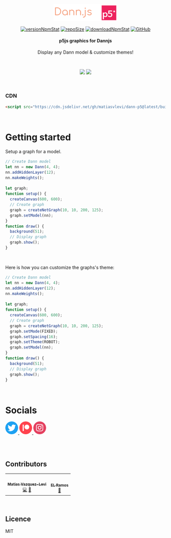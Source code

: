 
<p align="center">
  <img src="assets/logo.svg" width="40%">
</p>

<p align="center">
    <a href="https://www.npmjs.com/package/dannjs" target="_blank"><img src="https://img.shields.io/github/v/release/matiasvlevi/dann-p5?style=flat&color=f69e7b&labelColor=383e56&label=version" alt="versionNpmStat"/></a> <a href="https://github.com/matiasvlevi/Dann" target="_blank"><img src="https://img.shields.io/github/repo-size/matiasvlevi/dann-p5?style=flat&label=size&color=f69e7b&labelColor=383e56" alt="repoSize"/></a>  <a href="https://www.npmjs.com/package/dannjs" target="_blank"><img src="https://img.shields.io/jsdelivr/gh/hy/matiasvlevi/dann-p5?label=cdn&style=flat&color=f69e7b&labelColor=383e56" alt="downloadNpmStat"/></a> <a href="https://raw.githubusercontent.com/matiasvlevi/Dann/master/LICENSE" target="_blank"><img alt="GitHub" src="https://img.shields.io/github/license/matiasvlevi/dann?color=f69e7b&labelColor=383e56" alt="Liscence"></a>
</p>
<h4 align="center">p5js graphics for Dannjs</h4>
<p align="center">
    Display any Dann model & customize themes!

  </p>
  <br/>
  <p align="center">
  <img src="https://i.ibb.co/6ssYKHG/unknown.png" height="240">  <img src="https://i.ibb.co/NZGV48W/unknown-1.png" height="240">
  </p>

<br/>

### CDN
```html
<script src="https://cdn.jsdelivr.net/gh/matiasvlevi/dann-p5@latest/build/dannp5.min.js"></script>
```

<br/>

# Getting started

Setup a graph for a model.

```js
// Create Dann model
let nn = new Dann(4, 4);
nn.addHiddenLayer(12);
nn.makeWeights();

let graph;
function setup() {
  createCanvas(600, 600);
  // Create graph
  graph = createNetGraph(10, 10, 200, 125);
  graph.setModel(nn);
}
function draw() {
  background(51);
  // Display graph
  graph.show();
}

```

<br/>

Here is how you can customize the graphs's theme:

```js
// Create Dann model
let nn = new Dann(4, 4);
nn.addHiddenLayer(12);
nn.makeWeights();

let graph;
function setup() {
  createCanvas(600, 600);
  // Create graph
  graph = createNetGraph(10, 10, 200, 125);
  graph.setMode(FIXED);
  graph.setSpacing(16);
  graph.setTheme(ROBOT);
  graph.setModel(nn);
}
function draw() {
  background(51);
  // Display graph
  graph.show();
}

```

<br/>


# Socials

<div>
<a href="https://twitter.com/DannjsAi" target="_blank">
<img src=https://raw.githubusercontent.com/matiasvlevi/SocialMediaIcons/main/twitter.svg alt=twitter width=40px />
</a>
<a href="https://patreon.com/dannjs" target="_blank">
<img src=https://raw.githubusercontent.com/matiasvlevi/SocialMediaIcons/main/patreon.svg alt=twitter width=40px />
</a>
<a href="https://instagram.com/dannj.s" target="_blank">
<img src=https://raw.githubusercontent.com/matiasvlevi/SocialMediaIcons/main/instagram.svg alt=twitter width=40px />
</a>
</div>

<br/><br/>


## Contributors 

<!-- ALL-CONTRIBUTORS-LIST:START - Do not remove or modify this section -->
<!-- prettier-ignore-start -->
<!-- markdownlint-disable -->
<table>
  <tr>
    <td align="center"><a href="https://www.linkedin.com/in/matias-vazquez-levi-846a991a6/"><img src="https://avatars.githubusercontent.com/u/50473168?v=4?s=100" width="100px;" alt=""/><br /><sub><b>Matias Vazquez-Levi</b></sub></a><br /><a href="https://github.com/matiasvlevi/Dann-p5/commits?author=matiasvlevi" title="Code">💻</a> <a href="https://github.com/matiasvlevi/Dann-p5/commits?author=matiasvlevi" title="Documentation">📖</a></td>
    <td align="center"><a href="https://github.com/ramos-papadopoulos"><img src="https://avatars.githubusercontent.com/u/82990932?v=4?s=100" width="100px;" alt=""/><br /><sub><b>EL Ramos</b></sub></a><br /><a href="https://github.com/matiasvlevi/Dann-p5/commits?author=ramos-papadopoulos" title="Documentation">📖</a></td>
  </tr>
</table>

<!-- markdownlint-restore -->
<!-- prettier-ignore-end -->

<!-- ALL-CONTRIBUTORS-LIST:END -->

<br/>

## Licence
MIT


